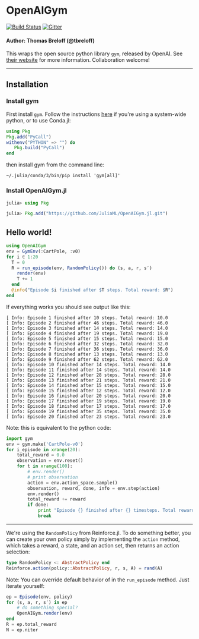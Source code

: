 # OpenAIGym

[![Build Status](https://travis-ci.org/JuliaML/OpenAIGym.jl.svg?branch=master)](https://travis-ci.org/JuliaML/OpenAIGym.jl) [![Gitter](https://badges.gitter.im/reinforcejl/Lobby.svg)](https://gitter.im/reinforcejl/Lobby?utm_source=badge&utm_medium=badge&utm_campaign=pr-badge)

#### Author: Thomas Breloff (@tbreloff)

This wraps the open source python library `gym`, released by OpenAI.
See [their website](https://gym.openai.com/) for more information.
Collaboration welcome!

---

## Installation

### Install gym

First install `gym`.
Follow the instructions [here](https://gym.openai.com/docs) if you're using a system-wide python,
or to use Conda.jl:

```julia
using Pkg
Pkg.add("PyCall")
withenv("PYTHON" => "") do
   Pkg.build("PyCall")
end
```

then install gym from the command line:

```
~/.julia/conda/3/bin/pip install 'gym[all]'
```

### Install OpenAIGym.jl

```julia
julia> using Pkg

julia> Pkg.add("https://github.com/JuliaML/OpenAIGym.jl.git")
```

## Hello world!

```julia
using OpenAIGym
env = GymEnv(:CartPole, :v0)
for i ∈ 1:20
  T = 0
  R = run_episode(env, RandomPolicy()) do (s, a, r, s′)
    render(env)
    T += 1
  end
  @info("Episode $i finished after $T steps. Total reward: $R")
end
```

If everything works you should see output like this:

```
[ Info: Episode 1 finished after 10 steps. Total reward: 10.0
[ Info: Episode 2 finished after 46 steps. Total reward: 46.0
[ Info: Episode 3 finished after 14 steps. Total reward: 14.0
[ Info: Episode 4 finished after 19 steps. Total reward: 19.0
[ Info: Episode 5 finished after 15 steps. Total reward: 15.0
[ Info: Episode 6 finished after 32 steps. Total reward: 32.0
[ Info: Episode 7 finished after 36 steps. Total reward: 36.0
[ Info: Episode 8 finished after 13 steps. Total reward: 13.0
[ Info: Episode 9 finished after 62 steps. Total reward: 62.0
[ Info: Episode 10 finished after 14 steps. Total reward: 14.0
[ Info: Episode 11 finished after 14 steps. Total reward: 14.0
[ Info: Episode 12 finished after 28 steps. Total reward: 28.0
[ Info: Episode 13 finished after 21 steps. Total reward: 21.0
[ Info: Episode 14 finished after 15 steps. Total reward: 15.0
[ Info: Episode 15 finished after 12 steps. Total reward: 12.0
[ Info: Episode 16 finished after 20 steps. Total reward: 20.0
[ Info: Episode 17 finished after 19 steps. Total reward: 19.0
[ Info: Episode 18 finished after 17 steps. Total reward: 17.0
[ Info: Episode 19 finished after 35 steps. Total reward: 35.0
[ Info: Episode 20 finished after 23 steps. Total reward: 23.0
```


Note: this is equivalent to the python code:

```python
import gym
env = gym.make('CartPole-v0')
for i_episode in xrange(20):
    total_reward = 0.0
    observation = env.reset()
    for t in xrange(100):
        # env.render()
        # print observation
        action = env.action_space.sample()
        observation, reward, done, info = env.step(action)
        env.render()
        total_reward += reward
        if done:
            print "Episode {} finished after {} timesteps. Total reward: {}".format(i_episode, t+1, total_reward)
            break
```


---

We're using the `RandomPolicy` from Reinforce.jl.  To do something better, you can create your own policy simply by implementing the `action` method, which takes a reward, a state, and an action set, then returns an action selection:

```julia
type RandomPolicy <: AbstractPolicy end
Reinforce.action(policy::AbstractPolicy, r, s, A) = rand(A)
```

Note: You can override default behavior of in the `run_episode` method.
Just iterate yourself:

```julia
ep = Episode(env, policy)
for (s, a, r, s′) in ep
    # do something special?
    OpenAIGym.render(env)
end
R = ep.total_reward
N = ep.niter
```
